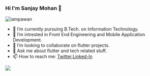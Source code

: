 ### Hi I'm Sanjay Mohan 👋

<p align="left"> <img src="https://komarev.com/ghpvc/?username=codebysanjay&label=Views&color=blue&style=plastic" alt="iampawan" /> </p>

- 🔭 I’m currently pursuing B.Tech. on Information Technology.
- 🌱 I’m intrested in Front End Engineering and Mobile Application Development.
- 👯 I’m looking to collaborate on flutter projects.
- 💬 Ask me about flutter and tech related stuff.
- 📫 How to reach me: [Twitter](https://twitter.com/codebysanjay),[Linked-In](linkedin.com/in/sanjay-mohan-gecb)




<img src="https://github-readme-stats.vercel.app/api?username=codebysanjay&&show_icons=true&title_color=ffffff&icon_color=bb2acf&text_color=daf7dc&bg_color=191919"/>
